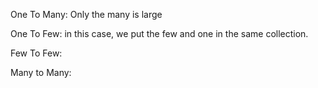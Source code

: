 



One To Many: Only the many is large

One To Few: in this case, we put the few and one in the same collection.

Few To Few:


Many to Many:
